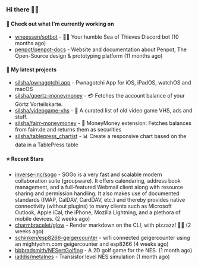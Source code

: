 ### Hi there 🦊👋

#### 👷 Check out what I'm currently working on

- [wneessen/sotbot](https://github.com/wneessen/sotbot) - 🏴‍☠️ Your humble Sea of Thieves Discord bot (10 months ago)
- [penpot/penpot-docs](https://github.com/penpot/penpot-docs) - Website and documentation about Penpot, The Open-Source design &amp; prototyping platform (11 months ago)

#### 🌱 My latest projects

- [silsha/pwnagotchi.app](https://github.com/silsha/pwnagotchi.app) - Pwnagotchi App for iOS, iPadOS, watchOS and macOS
- [silsha/goertz-moneymoney](https://github.com/silsha/goertz-moneymoney) - 💳 Fetches the account balance of your Görtz Vorteilskarte.
- [silsha/videogame-vhs](https://github.com/silsha/videogame-vhs) - 👾 A curated list of old video game VHS, ads and stuff.
- [silsha/fairr-moneymoney](https://github.com/silsha/fairr-moneymoney) - 💸 MoneyMoney extension: Fetches balances from fairr.de and returns them as securities
- [silsha/tablepress_chartist](https://github.com/silsha/tablepress_chartist) - 📊 Create a responsive chart based on the data in a TablePress table

#### ⭐ Recent Stars

- [inverse-inc/sogo](https://github.com/inverse-inc/sogo) - SOGo is a very fast and scalable modern collaboration suite (groupware). It offers calendaring, address book management, and a full-featured Webmail client along with resource sharing and permission handling. It also makes use of documented standards (IMAP, CalDAV, CardDAV, etc.) and thereby provides native connectivity (without plugins) to many clients such as Microsoft Outlook, Apple iCal, the iPhone, Mozilla Lightning, and a plethora of mobile devices. (2 weeks ago)
- [charmbracelet/glow](https://github.com/charmbracelet/glow) - Render markdown on the CLI, with pizzazz! 💅🏻 (2 weeks ago)
- [schinken/esp8266-geigercounter](https://github.com/schinken/esp8266-geigercounter) - wifi connected geigercounter using an mightyohm.com geigercounter and esp8266 (4 weeks ago)
- [bbbradsmith/NESertGolfing](https://github.com/bbbradsmith/NESertGolfing) - A 2D golf game for the NES. (1 month ago)
- [iaddis/metalnes](https://github.com/iaddis/metalnes) - Transistor level NES simulation  (1 month ago)
